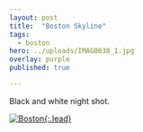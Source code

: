 ```yaml
---
layout: post
title:  "Boston Skyline"
tags:
  - boston
hero: ../uploads/IMAG0038_1.jpg
overlay: purple
published: true

---
```


Black and white night shot.

[![Boston](../uploads/IMAG0038_1.jpg){:.lead}](../uploads/IMAG0038_1.jpg)